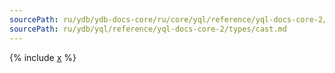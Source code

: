 ```yaml
---
sourcePath: ru/ydb/ydb-docs-core/ru/core/yql/reference/yql-docs-core-2/types/cast.md
sourcePath: ru/ydb/yql/reference/yql-docs-core-2/types/cast.md
---
```


{% include [x](_includes/cast.md) %}
